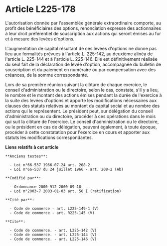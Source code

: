 # Article L225-178

L'autorisation donnée par l'assemblée générale extraordinaire comporte, au profit des bénéficiaires des options, renonciation
expresse des actionnaires à leur droit préférentiel de souscription aux actions qui seront émises au fur et à mesure des
levées d'options.

L'augmentation de capital résultant de ces levées d'options ne donne pas lieu aux formalités prévues à l'article L. 225-142,
au deuxième alinéa de l'article L. 225-144 et à l'article L. 225-146. Elle est définitivement réalisée du seul fait de la
déclaration de levée d'option, accompagnée du bulletin de souscription et du paiement en numéraire ou par compensation avec
des créances, de la somme correspondante.

Lors de sa première réunion suivant la clôture de chaque exercice, le conseil d'administration ou le directoire, selon le
cas, constate, s'il y a lieu, le nombre et le montant des actions émises pendant la durée de l'exercice à la suite des levées
d'options et apporte les modifications nécessaires aux clauses des statuts relatives au montant du capital social et au
nombre des actions qui le représentent. Le président peut, sur délégation du conseil d'administration ou du directoire,
procéder à ces opérations dans le mois qui suit la clôture de l'exercice. Le conseil d'administration ou le directoire, ou le
président en cas de délégation, peuvent également, à toute époque, procéder à cette constatation pour l'exercice en cours et
apporter aux statuts les modifications correspondantes.

**Liens relatifs à cet article**

	**Anciens textes**:

	  - Loi n°66-537 1966-07-24 art. 208-2
	  - Loi n°66-537 du 24 juillet 1966 - art. 208-2 (Ab)

	**Codifié par**:

	  - Ordonnance 2000-912 2000-09-18
	  - Loi n°2003-7 2003-01-03 art. 50 I (ratification)

	**Cité par**:

	  - Code de commerce - art. L225-149-1 (V)
	  - Code de commerce - art. R225-145 (V)

	**Cite**:

	  - Code de commerce. - art. L225-142 (V)
	  - Code de commerce. - art. L225-144 (V)
	  - Code de commerce. - art. L225-146 (V)

